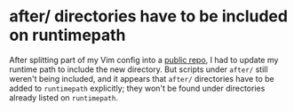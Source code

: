 # after/ directories have to be included on runtimepath

After splitting part of my Vim config into a [public repo](https://github.com/exupero/vim), I had to update my runtime path to include the new directory.
But scripts under `after/` still weren't being included, and it appears that `after/` directories have to be added to `runtimepath` explicitly; they won't be found under directories already listed on `runtimepath`.
